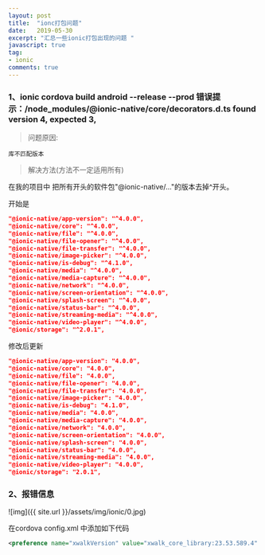 ```yaml
---
layout: post
title:  "ionc打包问题"
date:   2019-05-30
excerpt: "汇总一些ionic打包出现的问题 "
javascript: true
tag:
- ionic
comments: true
---
```


###  1、ionic cordova build android --release --prod 错误提示：/node_modules/@ionic-native/core/decorators.d.ts found version 4, expected 3,

> 问题原因: 

    库不匹配版本

> 解决方法(方法不一定适用所有)

在我的项目中 把所有开头的软件包"@ionic-native/..."的版本去掉^开头。

开始是

```json
"@ionic-native/app-version": "^4.0.0",
"@ionic-native/core": "^4.0.0",
"@ionic-native/file": "^4.0.0",
"@ionic-native/file-opener": "^4.0.0",
"@ionic-native/file-transfer": "^4.0.0",
"@ionic-native/image-picker": "^4.0.0",
"@ionic-native/is-debug": "^4.1.0",
"@ionic-native/media": "^4.0.0",
"@ionic-native/media-capture": "^4.0.0",
"@ionic-native/network": "^4.0.0",
"@ionic-native/screen-orientation": "^4.0.0",
"@ionic-native/splash-screen": "^4.0.0",
"@ionic-native/status-bar": "^4.0.0",
"@ionic-native/streaming-media": "^4.0.0",
"@ionic-native/video-player": "^4.0.0",
"@ionic/storage": "^2.0.1",

```

修改后更新

```json
"@ionic-native/app-version": "4.0.0",
"@ionic-native/core": "4.0.0",
"@ionic-native/file": "4.0.0",
"@ionic-native/file-opener": "4.0.0",
"@ionic-native/file-transfer": "4.0.0",
"@ionic-native/image-picker": "4.0.0",
"@ionic-native/is-debug": "4.1.0",
"@ionic-native/media": "4.0.0",
"@ionic-native/media-capture": "4.0.0",
"@ionic-native/network": "4.0.0",
"@ionic-native/screen-orientation": "4.0.0",
"@ionic-native/splash-screen": "4.0.0",
"@ionic-native/status-bar": "4.0.0",
"@ionic-native/streaming-media": "4.0.0",
"@ionic-native/video-player": "4.0.0",
"@ionic/storage": "2.0.1",
```
### 2、报错信息

![img]({{ site.url }}/assets/img/ionic/0.jpg)


在cordova config.xml 中添加如下代码

```xml
<preference name="xwalkVersion" value="xwalk_core_library:23.53.589.4" />
```